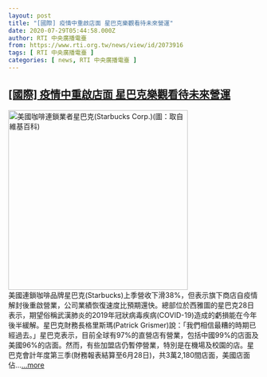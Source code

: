 ```yaml
---
layout: post
title: "[國際] 疫情中重啟店面 星巴克樂觀看待未來營運"
date: 2020-07-29T05:44:58.000Z
author: RTI 中央廣播電臺
from: https://www.rti.org.tw/news/view/id/2073916
tags: [ RTI 中央廣播電臺 ]
categories: [ news, RTI 中央廣播電臺 ]
---
```

<!--1596001498000-->
[[國際] 疫情中重啟店面 星巴克樂觀看待未來營運](https://www.rti.org.tw/news/view/id/2073916)
------

<div>
<img src="https://static.rti.org.tw/assets/thumbnails/2018/04/17/140308645279478.JPG" width="360" alt="美國咖啡連鎖業者星巴克(Starbucks Corp.)(圖：取自維基百科)" title="美國咖啡連鎖業者星巴克(Starbucks Corp.)(圖：取自維基百科)"><br>美國連鎖咖啡品牌星巴克(Starbucks)上季營收下滑38%，但表示旗下商店自疫情解封後重啟營業，公司業績恢復速度比預期還快。總部位於西雅圖的星巴克28日表示，期望俗稱武漢肺炎的2019年冠狀病毒疾病(COVID-19)造成的虧損能在今年後半緩解。星巴克財務長格里斯瑪(Patrick Grismer)說：「我們相信最糟的時期已經過去。」星巴克表示，目前全球有97%的直營店有營業，包括中國99%的店面及美國96%的店面。然而，有些加盟店仍暫停營業，特別是在機場及校園的店。星巴克會計年度第三季(財務報表結算至6月28日)，共3萬2,180間店面，美國店面佔...<a target="_blank" href="https://www.rti.org.tw/news/view/id/2073916">...more</a>
</div>
